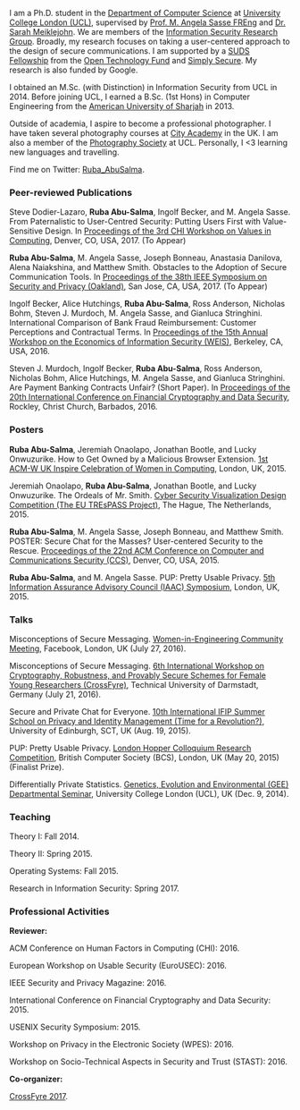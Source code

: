 I am a Ph.D. student in the [Department of Computer Science](http://www.cs.ucl.ac.uk/home/) at [University College London (UCL)](http://www.ucl.ac.uk/), supervised by [Prof. M. Angela Sasse FREng](http://sec.cs.ucl.ac.uk/people/m_angela_sasse/) and [Dr. Sarah Meiklejohn](http://www0.cs.ucl.ac.uk/staff/S.Meiklejohn/). We are members of the [Information Security Research Group](http://sec.cs.ucl.ac.uk/home/). Broadly, my research focuses on taking a user-centered approach to the design of secure communications. I am supported by a [SUDS Fellowship](https://www.opentech.fund/fellowships/suds) from the [Open Technology Fund](https://www.opentech.fund/) and [Simply Secure](https://simplysecure.org/). My research is also funded by Google.

I obtained an M.Sc. (with Distinction) in Information Security from UCL in 2014. Before joining UCL, I earned a B.Sc. (1st Hons) in Computer Engineering from the [American University of Sharjah](https://www.aus.edu/) in 2013.

Outside of academia, I aspire to become a professional photographer. I have taken several photography courses at [City Academy](http://www.city-academy.com/) in the UK. I am also a member of the [Photography Society](http://uclu.org/clubs-societies/photo-society) at UCL. Personally, I <3 learning new languages and travelling.

Find me on Twitter: [Ruba_AbuSalma](https://twitter.com/Ruba_AbuSalma).

### Peer-reviewed Publications
Steve Dodier-Lazaro, **Ruba Abu-Salma**, Ingolf Becker, and M. Angela Sasse. From Paternalistic to User-Centred Security: Putting Users First with Value-Sensitive Design. In [Proceedings of the 3rd CHI Workshop on Values in Computing](http://www.valuesincomputing.org/), Denver, CO, USA, 2017. (To Appear)

**Ruba Abu-Salma**, M. Angela Sasse, Joseph Bonneau, Anastasia Danilova, Alena Naiakshina, and Matthew Smith. Obstacles to the Adoption of Secure Communication Tools. In [Proceedings of the 38th IEEE Symposium on Security and Privacy (Oakland)](http://www.ieee-security.org/TC/SP2017/index.html), San Jose, CA, USA, 2017. (To Appear)

Ingolf Becker, Alice Hutchings, **Ruba Abu-Salma**, Ross Anderson, Nicholas Bohm, Steven J. Murdoch, M. Angela Sasse, and Gianluca Stringhini. International Comparison of Bank Fraud Reimbursement: Customer Perceptions and Contractual Terms. In [Proceedings of the 15th Annual Workshop on the Economics of Information Security (WEIS)](http://weis2016.econinfosec.org), Berkeley, CA, USA, 2016.

Steven J. Murdoch, Ingolf Becker, **Ruba Abu-Salma**, Ross Anderson, Nicholas Bohm, Alice Hutchings, M. Angela Sasse, and Gianluca Stringhini. Are Payment Banking Contracts Unfair? (Short Paper). In [Proceedings of the 20th International Conference on Financial Cryptography and Data Security](http://fc16.ifca.ai), Rockley, Christ Church, Barbados, 2016.

### Posters
**Ruba Abu-Salma**, Jeremiah Onaolapo, Jonathan Bootle, and Lucky Onwuzurike. How to Get Owned by a Malicious Browser Extension. [1st ACM-W UK Inspire Celebration of Women in Computing](https://women.acm.org/ACM-W-Connections-2015-10), London, UK, 2015.

Jeremiah Onaolapo, **Ruba Abu-Salma**, Jonathan Bootle, and Lucky Onwuzurike. The Ordeals of Mr. Smith. [Cyber Security Visualization Design Competition (The EU TREsPASS Project)](http://visualisation.trespass-project.eu), The Hague, The Netherlands, 2015.

**Ruba Abu-Salma**, M. Angela Sasse, Joseph Bonneau, and Matthew Smith. POSTER: Secure Chat for the Masses? User-centered Security to the Rescue. [Proceedings of the 22nd ACM Conference on Computer and Communications Security (CCS)](http://www.sigsac.org/ccs/CCS2015/), Denver, CO, USA, 2015.

**Ruba Abu-Salma**, and M. Angela Sasse. PUP: Pretty Usable Privacy. [5th Information Assurance Advisory Council (IAAC) Symposium](http://www.iaac.org.uk/events/symposiums/2015-annual-symposium-the-citizen-in-the-internet-of-things/), London, UK, 2015.

### Talks
Misconceptions of Secure Messaging. [Women-in-Engineering Community Meeting](https://www.facebook.com/groups/1476772579274428/), Facebook, London, UK (July 27, 2016).

Misconceptions of Secure Messaging. [6th International Workshop on Cryptography, Robustness, and Provably Secure Schemes for Female Young Researchers (CrossFyre)](https://www.crossfyre2016.informatik.tu-darmstadt.de/de/home/), Technical University of Darmstadt, Germany (July 21, 2016).

Secure and Private Chat for Everyone. [10th International IFIP Summer School on Privacy and Identity Management (Time for a Revolution?)](http://www.ifip-summerschool.org/previous-schools/), University of Edinburgh, SCT, UK (Aug. 19, 2015).

PUP: Pretty Usable Privacy. [London Hopper Colloquium Research Competition](http://academy.bcs.org/content/london-hopper-2015), British Computer Society (BCS), London, UK (May 20, 2015) (Finalist Prize).

Differentially Private Statistics. [Genetics, Evolution and Environmental (GEE) Departmental Seminar](https://www.ucl.ac.uk/gee/seminars), University College London (UCL), UK (Dec. 9, 2014).

### Teaching
Theory I: Fall 2014.

Theory II: Spring 2015.

Operating Systems: Fall 2015.

Research in Information Security: Spring 2017.

### Professional Activities
**Reviewer:**

ACM Conference on Human Factors in Computing (CHI): 2016.

European Workshop on Usable Security (EuroUSEC): 2016.

IEEE Security and Privacy Magazine: 2016.

International Conference on Financial Cryptography and Data Security: 2015.

USENIX Security Symposium: 2015.

Workshop on Privacy in the Electronic Society (WPES): 2016.

Workshop on Socio-Technical Aspects in Security and Trust (STAST): 2016.

**Co-organizer:**

[CrossFyre 2017](http://crossfyre17.gforge.inria.fr/index.html).
